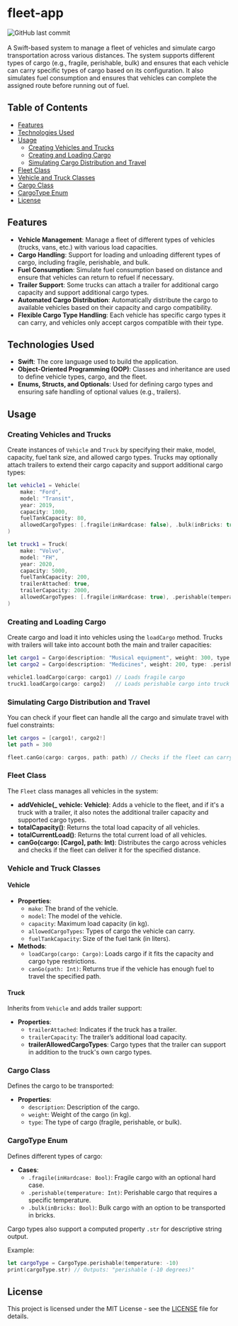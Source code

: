 # fleet-app
![GitHub last commit](https://img.shields.io/github/last-commit/allenvox/fleet-app)<br><br>
A Swift-based system to manage a fleet of vehicles and simulate cargo transportation across various distances. The system supports different types of cargo (e.g., fragile, perishable, bulk) and ensures that each vehicle can carry specific types of cargo based on its configuration. It also simulates fuel consumption and ensures that vehicles can complete the assigned route before running out of fuel.

## Table of Contents
- [Features](#features)
- [Technologies Used](#technologies-used)
- [Usage](#usage)
  - [Creating Vehicles and Trucks](#creating-vehicles-and-trucks)
  - [Creating and Loading Cargo](#creating-and-loading-cargo)
  - [Simulating Cargo Distribution and Travel](#simulating-cargo-distribution-and-travel)
- [Fleet Class](#fleet-class)
- [Vehicle and Truck Classes](#vehicle-and-truck-classes)
- [Cargo Class](#cargo-class)
- [CargoType Enum](#cargotype-enum)
- [License](#license)

## Features
- **Vehicle Management**: Manage a fleet of different types of vehicles (trucks, vans, etc.) with various load capacities.
- **Cargo Handling**: Support for loading and unloading different types of cargo, including fragile, perishable, and bulk.
- **Fuel Consumption**: Simulate fuel consumption based on distance and ensure that vehicles can return to refuel if necessary.
- **Trailer Support**: Some trucks can attach a trailer for additional cargo capacity and support additional cargo types.
- **Automated Cargo Distribution**: Automatically distribute the cargo to available vehicles based on their capacity and cargo compatibility.
- **Flexible Cargo Type Handling**: Each vehicle has specific cargo types it can carry, and vehicles only accept cargos compatible with their type.

## Technologies Used
- **Swift**: The core language used to build the application.
- **Object-Oriented Programming (OOP)**: Classes and inheritance are used to define vehicle types, cargo, and the fleet.
- **Enums, Structs, and Optionals**: Used for defining cargo types and ensuring safe handling of optional values (e.g., trailers).

## Usage

### Creating Vehicles and Trucks

Create instances of `Vehicle` and `Truck` by specifying their make, model, capacity, fuel tank size, and allowed cargo types. Trucks may optionally attach trailers to extend their cargo capacity and support additional cargo types:

```swift
let vehicle1 = Vehicle(
    make: "Ford",
    model: "Transit",
    year: 2019,
    capacity: 1000,
    fuelTankCapacity: 80,
    allowedCargoTypes: [.fragile(inHardcase: false), .bulk(inBricks: true)]
)

let truck1 = Truck(
    make: "Volvo",
    model: "FH",
    year: 2020,
    capacity: 5000,
    fuelTankCapacity: 200,
    trailerAttached: true,
    trailerCapacity: 2000,
    allowedCargoTypes: [.fragile(inHardcase: true), .perishable(temperature: -10)]
)
```

### Creating and Loading Cargo

Create cargo and load it into vehicles using the `loadCargo` method. Trucks with trailers will take into account both the main and trailer capacities:

```swift
let cargo1 = Cargo(description: "Musical equipment", weight: 300, type: .fragile(inHardcase: true))
let cargo2 = Cargo(description: "Medicines", weight: 200, type: .perishable(temperature: -5))

vehicle1.loadCargo(cargo: cargo1) // Loads fragile cargo
truck1.loadCargo(cargo: cargo2)   // Loads perishable cargo into truck with trailer
```

### Simulating Cargo Distribution and Travel

You can check if your fleet can handle all the cargo and simulate travel with fuel constraints:

```swift
let cargos = [cargo1!, cargo2!]
let path = 300

fleet.canGo(cargo: cargos, path: path) // Checks if the fleet can carry all cargos for the specified distance
```

### Fleet Class

The `Fleet` class manages all vehicles in the system:

- **addVehicle(_ vehicle: Vehicle)**: Adds a vehicle to the fleet, and if it's a truck with a trailer, it also notes the additional trailer capacity and supported cargo types.
- **totalCapacity()**: Returns the total load capacity of all vehicles.
- **totalCurrentLoad()**: Returns the total current load of all vehicles.
- **canGo(cargo: [Cargo], path: Int)**: Distributes the cargo across vehicles and checks if the fleet can deliver it for the specified distance.

### Vehicle and Truck Classes

#### Vehicle

- **Properties**:
  - `make`: The brand of the vehicle.
  - `model`: The model of the vehicle.
  - `capacity`: Maximum load capacity (in kg).
  - `allowedCargoTypes`: Types of cargo the vehicle can carry.
  - `fuelTankCapacity`: Size of the fuel tank (in liters).
- **Methods**:
  - `loadCargo(cargo: Cargo)`: Loads cargo if it fits the capacity and cargo type restrictions.
  - `canGo(path: Int)`: Returns true if the vehicle has enough fuel to travel the specified path.

#### Truck

Inherits from `Vehicle` and adds trailer support:

- **Properties**:
  - `trailerAttached`: Indicates if the truck has a trailer.
  - `trailerCapacity`: The trailer’s additional load capacity.
  - **trailerAllowedCargoTypes**: Cargo types that the trailer can support in addition to the truck's own cargo types.

### Cargo Class

Defines the cargo to be transported:

- **Properties**:
  - `description`: Description of the cargo.
  - `weight`: Weight of the cargo (in kg).
  - `type`: The type of cargo (fragile, perishable, or bulk).

### CargoType Enum

Defines different types of cargo:

- **Cases**:
  - `.fragile(inHardcase: Bool)`: Fragile cargo with an optional hard case.
  - `.perishable(temperature: Int)`: Perishable cargo that requires a specific temperature.
  - `.bulk(inBricks: Bool)`: Bulk cargo with an option to be transported in bricks.
  
Cargo types also support a computed property `.str` for descriptive string output.

Example:

```swift
let cargoType = CargoType.perishable(temperature: -10)
print(cargoType.str) // Outputs: "perishable (-10 degrees)"
```

## License
This project is licensed under the MIT License - see the [LICENSE](LICENSE) file for details.
